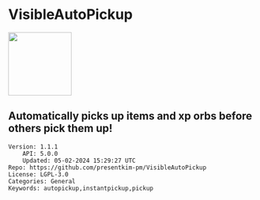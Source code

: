 # VisibleAutoPickup
<img src="https://raw.githubusercontent.com/presentkim-pm/VisibleAutoPickup/b3f7a5d3fa2967735aaff3054cd9907c1c67f1be/assets/icon.png" width="128" height="128" />

## Automatically picks up items and xp orbs before others pick them up!
```properties
Version: 1.1.1
    API: 5.0.0
    Updated: 05-02-2024 15:29:27 UTC
Repo: https://github.com/presentkim-pm/VisibleAutoPickup
License: LGPL-3.0
Categories: General
Keywords: autopickup,instantpickup,pickup
```
